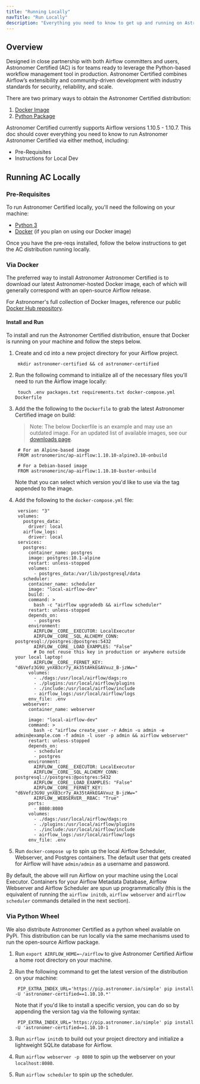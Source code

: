 ```yaml
---
title: "Running Locally"
navTitle: "Run Locally"
description: "Everything you need to know to get up and running on Astronomer's distribution of Apache Airflow on your local machine."
---
```


## Overview

Designed in close partnership with both Airflow committers and users, Astronomer Certified (AC) is for teams ready to leverage the Python-based workflow management tool in production. Astronomer Certified combines Airflow’s extensibility and community-driven development with industry standards for security, reliability, and scale.

There are two primary ways to obtain the Astronomer Certified distribution:

1. [Docker Image](https://hub.docker.com/r/astronomerinc/ap-airflow)
2. [Python Package](https://pip.astronomer.io/simple/apache-airflow/)

Astronomer Certified currently supports Airflow versions 1.10.5 - 1.10.7. This doc should cover everything you need to know to run Astronomer Astronomer Certified via either method, including:

- Pre-Requisites
- Instructions for Local Dev

## Running AC Locally

### Pre-Requisites

To run Astronomer Certified locally, you'll need the following on your machine:

- [Python 3](https://www.python.org/downloads/)
- [Docker](https://www.docker.com/products/docker-desktop) (if you plan on using our Docker image)

Once you have the pre-reqs installed, follow the below instructions to get the AC distribution running locally.

### Via Docker

The preferred way to install Astronomer Astronomer Certified is to download our latest Astronomer-hosted Docker image, each of which will generally correspond with an open-source Airflow release.

For Astronomer's full collection of Docker Images, reference our public [Docker Hub repository](https://hub.docker.com/r/astronomerinc/ap-airflow).

#### Install and Run

To install and run the Astronomer Certified distribution, ensure that Docker is running on your machine and follow the steps below.

1. Create and cd into a new project directory for your Airflow project.

        mkdir astronomer-certified && cd astronomer-certified

2. Run the following command to initialize all of the necessary files you'll need to run the Airflow image locally:

        touch .env packages.txt requirements.txt docker-compose.yml Dockerfile

3. Add the the following to the `Dockerfile` to grab the latest Astronomer Certified image on build:

    > Note: The below Dockerfile is an example and may use an outdated image. For an updated list of available images, see our [downloads page](https://astronomer.io/downloads).

        # For an Alpine-based image
        FROM astronomerinc/ap-airflow:1.10.10-alpine3.10-onbuild

        # For a Debian-based image
        FROM astronomerinc/ap-airflow:1.10.10-buster-onbuild

    Note that you can select which version you'd like to use via the tag appended to the image.

4. Add the following to the `docker-compose.yml` file:

        version: "3"
        volumes:
          postgres_data:
            driver: local
          airflow_logs:
            driver: local
        services:
          postgres:
            container_name: postgres
            image: postgres:10.1-alpine
            restart: unless-stopped
            volumes:
              - postgres_data:/var/lib/postgresql/data
          scheduler:
            container_name: scheduler
            image: "local-airflow-dev"
            build: .
            command: >
              bash -c "airflow upgradedb && airflow scheduler"
            restart: unless-stopped
            depends_on:
              - postgres
            environment:
              AIRFLOW__CORE__EXECUTOR: LocalExecutor
              AIRFLOW__CORE__SQL_ALCHEMY_CONN: postgresql://postgres:@postgres:5432
              AIRFLOW__CORE__LOAD_EXAMPLES: "False"
              # Do not reuse this key in production or anywhere outside your local laptop!
              AIRFLOW__CORE__FERNET_KEY: "d6Vefz3G9U_ynXB3cr7y_Ak35tAHkEGAVxuz_B-jzWw="
            volumes:
              - ./dags:/usr/local/airflow/dags:ro
              - ./plugins:/usr/local/airflow/plugins
              - ./include:/usr/local/airflow/include
              - airflow_logs:/usr/local/airflow/logs
            env_file: .env
          webserver:
            container_name: webserver

            image: "local-airflow-dev"
            command: >
              bash -c "airflow create_user -r Admin -u admin -e admin@example.com -f admin -l user -p admin && airflow webserver"
            restart: unless-stopped
            depends_on:
              - scheduler
              - postgres
            environment:
              AIRFLOW__CORE__EXECUTOR: LocalExecutor
              AIRFLOW__CORE__SQL_ALCHEMY_CONN: postgresql://postgres:@postgres:5432
              AIRFLOW__CORE__LOAD_EXAMPLES: "False"
              AIRFLOW__CORE__FERNET_KEY: "d6Vefz3G9U_ynXB3cr7y_Ak35tAHkEGAVxuz_B-jzWw="
              AIRFLOW__WEBSERVER__RBAC: "True"
            ports:
              - 8080:8080
            volumes:
              - ./dags:/usr/local/airflow/dags:ro
              - ./plugins:/usr/local/airflow/plugins
              - ./include:/usr/local/airflow/include
              - airflow_logs:/usr/local/airflow/logs
            env_file: .env

5. Run `docker-compose up` to spin up the local Airflow Scheduler, Webserver, and Postgres containers. The default user that gets created for Airflow will have `admin/admin` as a username and password.

By default, the above will run Airflow on your machine using the Local Executor.  Containers for your Airflow Metadata Database, Airflow Webserver and Airflow Scheduler are spun up programmatically (this is the equivalent of running the `airflow initdb`, `airflow webserver` and `airflow scheduler` commands detailed in the next section).

### Via Python Wheel

We also distribute Astronomer Certified as a python wheel available on PyPi. This distribution can be run locally via the same mechanisms used to run the open-source Airflow package.

1. Run `export AIRFLOW_HOME=~/airflow` to give Astronomer Certified Airflow a home root directory on your machine.
2. Run the following command to get the latest version of the distribution on your machine:

        PIP_EXTRA_INDEX_URL='https://pip.astronomer.io/simple' pip install -U 'astronomer-certified==1.10.10.*'

    Note that if you'd like to install a specific version, you can do so by appending the version tag via the following syntax:

        PIP_EXTRA_INDEX_URL='https://pip.astronomer.io/simple' pip install -U 'astronomer-certified==1.10.10-1

3. Run `airflow initdb` to build out your project directory and initialize a lightweight SQLite database for Airflow.
4. Run `airflow webserver -p 8080` to spin up the webserver on your `localhost:8080`.
5. Run `airflow scheduler` to spin up the scheduler.
